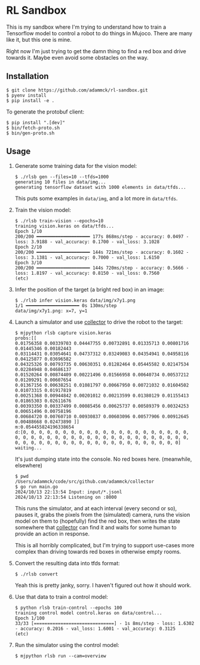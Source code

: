 # RL Sandbox

This is my sandbox where I'm trying to understand how to train a Tensorflow
model to control a robot to do things in Mujoco. There are many like it, but
this one is mine.

Right now I'm just trying to get the damn thing to find a red box and drive
towards it. Maybe even avoid some obstacles on the way.

## Installation

```console
$ git clone https://github.com/adammck/rl-sandbox.git
$ pyenv install
$ pip install -e .
```

To generate the protobuf client:

```console
$ pip install ".[dev]"
$ bin/fetch-proto.sh
$ bin/gen-proto.sh
```

## Usage

01. Generate some training data for the vision model:

    ```console
    $ ./rlsb gen --files=10 --tfds=1000
    generating 10 files in data/img...
    generating tensorflow dataset with 1000 elements in data/tfds...
    ```

    This puts some examples in `data/img`, and a lot more in `data/tfds`.

02. Train the vision model:

    ```console
    $ ./rlsb train-vision --epochs=10
    training vision.keras on data/tfds...
    Epoch 1/10
    200/200 ━━━━━━━━━━━━━━━━━━━━ 177s 868ms/step - accuracy: 0.0497 - loss: 3.9188 - val_accuracy: 0.1700 - val_loss: 3.1028
    Epoch 2/10
    200/200 ━━━━━━━━━━━━━━━━━━━━ 144s 721ms/step - accuracy: 0.1602 - loss: 3.1381 - val_accuracy: 0.7000 - val_loss: 1.6150
    Epoch 3/10
    200/200 ━━━━━━━━━━━━━━━━━━━━ 144s 720ms/step - accuracy: 0.5666 - loss: 1.8197 - val_accuracy: 0.8150 - val_loss: 0.7560
    (etc)
    ```

03. Infer the position of the target (a bright red box) in an image:

    ```console
    $ ./rlsb infer vision.keras data/img/x7y1.png
    1/1 ━━━━━━━━━━━━━━━━━━━━ 0s 130ms/step
    data/img/x7y1.png: x=7, y=1
    ```

04. Launch a simulator and use [collector][] to drive the robot to the target:
  
    ```console
    $ mjpython rlsb capture vision.keras
    probs:[[
    0.01756358 0.00339703 0.04447755 0.00732891 0.01335713 0.00801716 0.01445346 0.00182443
    0.03114431 0.03054641 0.04737312 0.03249083 0.04354941 0.04958116 0.04125877 0.03696582
    0.04325326 0.00793735 0.00630351 0.01282464 0.05445582 0.02147534 0.02284948 0.04686137
    0.01520264 0.00874409 0.00221496 0.01566958 0.00640734 0.00537212 0.01209291 0.00607654
    0.01367156 0.00638251 0.01081797 0.00667950 0.00721032 0.01604502 0.01073315 0.01917819
    0.00251368 0.00944842 0.00201012 0.00213599 0.01380129 0.01155413 0.01865303 0.02611676
    0.00393350 0.00337499 0.00085456 0.00625737 0.00589379 0.00324253 0.00651496 0.00758196
    0.00684720 0.00760710 0.00930837 0.00603096 0.00577906 0.00912645 0.00488668 0.02473890 ]]
    m:0.054455824196338654
    d:[0, 0, 0, 0, 0, 0, 0, 0, 0, 0, 0, 0, 0, 0, 0, 0, 0, 0, 0, 0, 0, 0, 0, 0, 0, 0, 0, 0, 0, 0, 0, 0, 0, 0, 0, 0, 0, 0, 0, 0, 0, 0, 0, 0, 0, 0, 0, 0, 0, 0, 0, 0, 0, 0, 0, 0, 0, 0, 0, 0, 0, 0, 0, 0]
    waiting...
    ```

    It's just dumping state into the console. No red boxes here.
    (meanwhile, elsewhere)

    ```console
    $ pwd
    /Users/adammck/code/src/github.com/adammck/collector
    $ go run main.go
    2024/10/13 22:13:54 Input: input/*.jsonl
    2024/10/13 22:13:54 Listening on :8000
    ```

    This runs the simulator, and at each interval (every second or so), pauses
    it, grabs the pixels from the (simulated) camera, runs the vision model on
    them to (hopefully) find the red box, then writes the state somewhere that
    [collector][] can find it and waits for some human to provide an action in
    response.

    This is all horribly complicated, but I'm trying to support use-cases more
    complex than driving towards red boxes in otherwise empty rooms.

05. Convert the resulting data into tfds format:

    ```console
    $ ./rlsb convert
    ```

    Yeah this is pretty janky, sorry. I haven't figured out how it should work.

06. Use that data to train a control model:

    ```console
    $ python rlsb train-control --epochs 100
    training control model control.keras on data/control...
    Epoch 1/100
    33/33 [==============================] - 1s 8ms/step - loss: 1.6302 - accuracy: 0.2016 - val_loss: 1.6001 - val_accuracy: 0.3125
    (etc)
    ```

07. Run the simulator using the control model:

    ```console
    $ mjpython rlsb run --cam=overview
    ```

[collector]: https://github.com/adammck/collector
